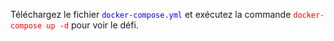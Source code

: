 Téléchargez le fichier <code style="color : blue">docker-compose.yml</code> et exécutez la commande <code style="color : red">docker-compose up -d</code> pour voir le défi.
